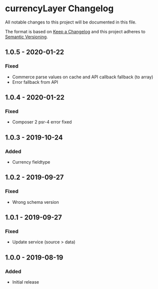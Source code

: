 # currencyLayer Changelog

All notable changes to this project will be documented in this file.

The format is based on [Keep a Changelog](http://keepachangelog.com/) and this project adheres to [Semantic Versioning](http://semver.org/).

## 1.0.5 - 2020-01-22
### Fixed
- Commerce parse values on cache and API callback fallback (to array)
- Error fallback from API

## 1.0.4 - 2020-01-22
### Fixed
- Composer 2 psr-4 error fixed

## 1.0.3 - 2019-10-24
### Added
- Currency fieldtype

## 1.0.2 - 2019-09-27
### Fixed
- Wrong schema version

## 1.0.1 - 2019-09-27
### Fixed
- Update service (source > data)

## 1.0.0 - 2019-08-19
### Added
- Initial release
